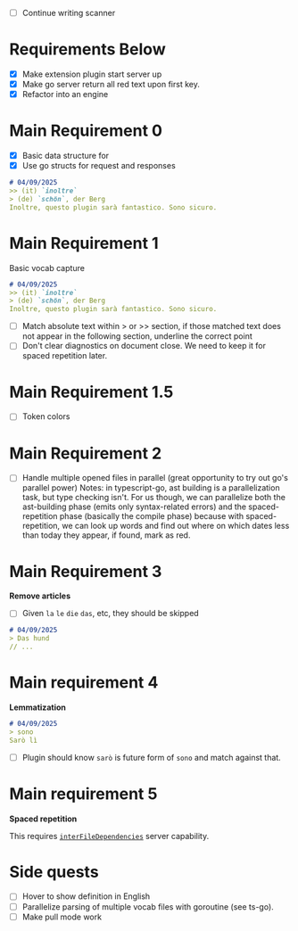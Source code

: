 - [ ] Continue writing scanner

# Requirements Below

- [x] Make extension plugin start server up
- [x] Make go server return all red text upon first key.
- [x] Refactor into an engine

# Main Requirement 0

- [x] Basic data structure for
- [x] Use go structs for request and responses

```markdown
# 04/09/2025
>> (it) `inoltre`
> (de) `schön`, der Berg
Inoltre, questo plugin sarà fantastico. Sono sicuro.
```

# Main Requirement 1

Basic vocab capture

```markdown
# 04/09/2025
>> (it) `inoltre`
> (de) `schön`, der Berg
Inoltre, questo plugin sarà fantastico. Sono sicuro.
```
- [ ] Match absolute text within > or >> section, if those matched text does not appear in the following section, underline the correct point
- [ ] Don't clear diagnostics on document close. We need to keep it for spaced repetition later.

# Main Requirement 1.5 

- [ ] Token colors

# Main Requirement 2

- [ ] Handle multiple opened files in parallel (great opportunity to try out go's parallel power)
Notes: in typescript-go, ast building is a parallelization task, but type checking isn't. For us though, we can parallelize both the ast-building phase (emits only syntax-related errors) and the spaced-repetition phase (basically the compile phase) because with spaced-repetition, we can look up words and find out where on which dates less than today they appear, if found, mark as red.

# Main Requirement 3 

**Remove articles**

- [ ] Given `la` `le` `die` `das`, etc, they should be skipped

```markdown
# 04/09/2025
> Das hund
// ...
```

# Main requirement 4

**Lemmatization**

```markdown
# 04/09/2025
> sono
Sarò lì
```
- [ ] Plugin should know `sarò` is future form of `sono` and match against that.

# Main requirement 5

**Spaced repetition** 

This requires [`interFileDependencies`](https://microsoft.github.io/language-server-protocol/specifications/lsp/3.17/specification/#diagnosticOptions) server capability.


# Side quests
- [ ] Hover to show definition in English
- [ ] Parallelize parsing of multiple vocab files with goroutine (see ts-go).
- [ ] Make pull mode work